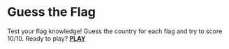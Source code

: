 # Guess the Flag
Test your flag knowledge! Guess the country for each flag and try to score 10/10. Ready to play?
[**PLAY**](https://martiespinosa.github.io/guess-the-flag/)
